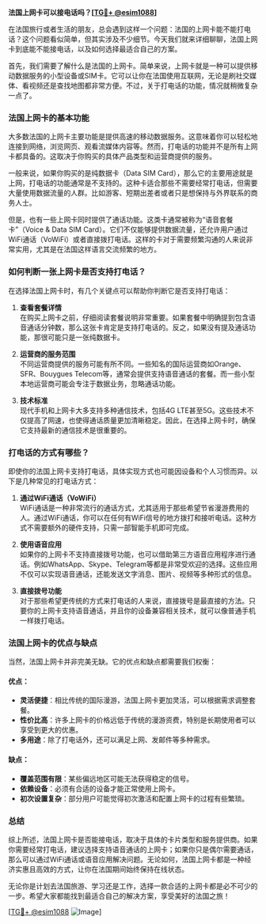 **法国上网卡可以接电话吗？[[TG💪+ @esim1088](https://t.me/s/esim1088)]**

在法国旅行或者生活的朋友，总会遇到这样一个问题：法国的上网卡能不能打电话？这个问题看似简单，但其实涉及不少细节。今天我们就来详细聊聊，法国上网卡到底能不能接电话，以及如何选择最适合自己的方案。

首先，我们需要了解什么是法国的上网卡。简单来说，上网卡就是一种可以提供移动数据服务的小型设备或SIM卡。它可以让你在法国使用互联网，无论是刷社交媒体、看视频还是查找地图都非常方便。不过，关于打电话的功能，情况就稍微复杂一点了。

### 法国上网卡的基本功能

大多数法国的上网卡主要功能是提供高速的移动数据服务。这意味着你可以轻松地连接到网络，浏览网页、观看流媒体内容等。然而，打电话的功能并不是所有上网卡都具备的。这取决于你购买的具体产品类型和运营商提供的服务。

一般来说，如果你购买的是纯数据卡（Data SIM Card），那么它的主要用途就是上网，打电话的功能通常是不支持的。这种卡适合那些不需要经常打电话，但需要大量使用数据流量的人群。比如游客、短期出差者或者只是想保持与外界联系的商务人士。

但是，也有一些上网卡同时提供了通话功能。这类卡通常被称为“语音套餐卡”（Voice & Data SIM Card）。它们不仅能够提供数据流量，还允许用户通过WiFi通话（VoWiFi）或者直接拨打电话。这样的卡对于需要频繁沟通的人来说非常实用，尤其是在法国这样语言交流频繁的地方。

### 如何判断一张上网卡是否支持打电话？

在选择法国上网卡时，有几个关键点可以帮助你判断它是否支持打电话：

1. **查看套餐详情**  
   在购买上网卡之前，仔细阅读套餐说明非常重要。如果套餐中明确提到包含语音通话分钟数，那么这张卡肯定是支持打电话的。反之，如果没有提及通话功能，那很可能只是一张纯数据卡。

2. **运营商的服务范围**  
   不同运营商提供的服务可能有所不同。一些知名的国际运营商如Orange、SFR、Bouygues Telecom等，通常会提供支持语音通话的套餐。而一些小型本地运营商可能会专注于数据业务，忽略通话功能。

3. **技术标准**  
   现代手机和上网卡大多支持多种通信技术，包括4G LTE甚至5G。这些技术不仅提高了网速，也使得通话质量更加清晰稳定。因此，在选择上网卡时，确保它支持最新的通信技术是很重要的。

### 打电话的方式有哪些？

即使你的法国上网卡支持打电话，具体实现方式也可能因设备和个人习惯而异。以下是几种常见的打电话方式：

1. **通过WiFi通话（VoWiFi）**  
   WiFi通话是一种非常流行的通话方式，尤其适用于那些希望节省漫游费用的人。通过WiFi通话，你可以在任何有WiFi信号的地方拨打和接听电话。这种方式不需要额外的硬件支持，只需一部智能手机即可完成。

2. **使用语音应用**  
   如果你的上网卡不支持直接拨号功能，也可以借助第三方语音应用程序进行通话。例如WhatsApp、Skype、Telegram等都是非常受欢迎的选择。这些应用不仅可以实现语音通话，还能发送文字消息、图片、视频等多种形式的信息。

3. **直接拨号功能**  
   对于那些希望更传统的方式来打电话的人来说，直接拨号是最直接的方法。只要你的上网卡支持语音通话，并且你的设备兼容相关技术，就可以像普通手机一样拨打电话。

### 法国上网卡的优点与缺点

当然，法国上网卡并非完美无缺。它的优点和缺点都需要我们权衡：

#### 优点：
- **灵活便捷**：相比传统的国际漫游，法国上网卡更加灵活，可以根据需求调整套餐。
- **性价比高**：许多上网卡的价格远低于传统的漫游资费，特别是长期使用者可以享受到更大的优惠。
- **多用途**：除了打电话外，还可以满足上网、发邮件等多种需求。

#### 缺点：
- **覆盖范围有限**：某些偏远地区可能无法获得稳定的信号。
- **依赖设备**：必须有合适的设备才能正常使用上网卡。
- **初次设置复杂**：部分用户可能觉得初次激活和配置上网卡的过程有些繁琐。

### 总结

综上所述，法国上网卡是否能接电话，取决于具体的卡片类型和服务提供商。如果你需要经常打电话，建议选择支持语音通话的上网卡；如果你只是偶尔需要通话，那么可以通过WiFi通话或语音应用解决问题。无论如何，法国上网卡都是一种经济实惠且高效的方式，让你在法国期间始终保持在线状态。

无论你是计划去法国旅游、学习还是工作，选择一款合适的上网卡都是必不可少的一步。希望大家都能找到最适合自己的解决方案，享受美好的法国之旅！

[[TG💪+ @esim1088](https://t.me/s/esim1088) ![Image](https://i.postimg.cc/4NQfJmqS/Snipaste-2025-05-13-00-14-12.png)]